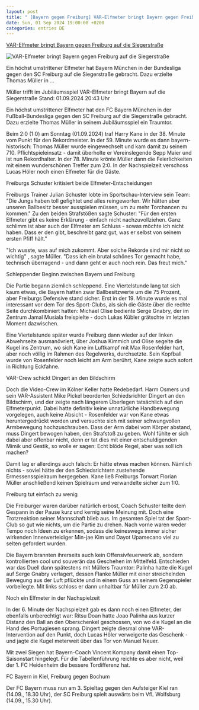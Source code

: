 ```yaml
---
layout: post
title: " [Bayern gegen Freiburg] VAR-Elfmeter bringt Bayern gegen Freiburg auf die Siegerstraße"
date: Sun, 01 Sep 2024 19:00:00 +0200
categories: entries DE
---
```

[VAR-Elfmeter bringt Bayern gegen Freiburg auf die Siegerstraße](https://www.sportschau.de/fussball/bundesliga/var-elfmeter-bringt-bayern-auf-die-siegerstrasse,bundesliga-fcb-scf-100.html)

![VAR-Elfmeter bringt Bayern gegen Freiburg auf die Siegerstraße](https://images.sportschau.de/image/17698a4f-f476-4c43-91e0-e21ebcd30342/AAABka5hu9M/AAABkZLhkrw/16x9-1280/bayern-jubel-270.jpg)

Ein höchst umstrittener Elfmeter hat Bayern München in der Bundesliga gegen den SC Freiburg auf die Siegerstraße gebracht. Dazu erzielte Thomas Müller in ...

Müller trifft im Jubiläumsspiel VAR-Elfmeter bringt Bayern auf die Siegerstraße Stand: 01.09.2024 20:43 Uhr

Ein höchst umstrittener Elfmeter hat den FC Bayern München in der Fußball-Bundesliga gegen den SC Freiburg auf die Siegerstraße gebracht. Dazu erzielte Thomas Müller in seinem Jubiläumsspiel ein Traumtor.

Beim 2:0 (1:0) am Sonntag (01.09.2024) traf Harry Kane in der 38. Minute vom Punkt für den Rekordmeister. In der 59. Minute wurde es dann bayern-historisch: Thomas Müller wurde eingewechselt und kam damit zu seinem 710. Pflichtspieleinsatz - damit überholte er Vereinslegende Sepp Maier und ist nun Rekordhalter. In der 78. Minute krönte Müller dann die Feierlichkeiten mit einem wunderschönen Treffer zum 2:0. In der Nachspielzeit verschoss Lucas Höler noch einen Elfmeter für die Gäste.

Freiburgs Schuster kritisiert beide Elfmeter-Entscheidungen

Freiburgs Trainer Julian Schuster lobte im Sportschau-Interview sein Team: "Die Jungs haben toll gefightet und alles reingeworfen. Wir hätten aber unseren Ballbesitz besser ausspielen müssen, um zu mehr Torchancen zu kommen." Zu den beiden Strafstößen sagte Schuster: "Für den ersten Elfmeter gibt es keine Erklärung - einfach nicht nachzuvollziehen. Ganz schlimm ist aber auch der Elfmeter am Schluss - sowas möchte ich nicht haben. Dass er den gibt, beschreibt ganz gut, was er selbst von seinem ersten Pfiff hält."

"Ich wusste, was auf mich zukommt. Aber solche Rekorde sind mir nicht so wichtig" , sagte Müller. "Dass ich ein brutal schönes Tor gemacht habe, technisch überragend - und dann geht er auch noch rein. Das freut mich."

Schleppender Beginn zwischen Bayern und Freiburg

Die Partie begann ziemlich schleppend. Eine Viertelstunde lang tat sich kaum etwas, die Bayern hatten zwar Ballbesitzwerte um die 75 Prozent, aber Freiburgs Defensive stand sicher. Erst in der 19. Minute wurde es mal interessant vor dem Tor des Sport-Clubs, als sich die Gäste über die rechte Seite durchkombiniert hatten: Michael Olise bediente Serge Gnabry, der im Zentrum Jamal Musiala freispielte - doch Lukas Kübler grätschte im letzten Moment dazwischen.

Eine Viertelstunde später wurde Freiburg dann wieder auf der linken Abwehrseite ausmanövriert, über Joshua Kimmich und Olise segelte die Kugel ins Zentrum, wo sich Kane im Luftkampf mit Max Rosenfelder hart, aber noch völlig im Rahmen des Regelwerks, durchsetzte. Sein Kopfball wurde von Rosenfelder noch leicht am Arm berührt, Kane zeigte auch sofort in Richtung Eckfahne.

VAR-Crew schickt Dingert an den Bildschirm

Doch die Video-Crew im Kölner Keller hatte Redebedarf. Harm Osmers und sein VAR-Assistent Mike Pickel beorderten Schiedsrichter Dingert an den Bildschirm, und der zeigte nach längerem Überlegen tatsächlich auf den Elfmeterpunkt. Dabei hatte definitiv keine unnatürliche Handbewegung vorgelegen, auch keine Absicht - Rosenfelder war von Kane etwas heruntergedrückt worden und versuchte sich mit seiner schwungvollen Armbewegung hochzuschrauben. Dass der Arm dabei vom Körper abstand, muss Dingert bewogen haben, den Strafstoß zu geben. Wohl fühlte er sich dabei aber offenbar nicht, denn er tat dies mit einer entschuldigenden Mimik und Gestik, so wolle er sagen: Echt blöde Regel, aber was soll ich machen?

Damit lag er allerdings auch falsch: Er hätte etwas machen können. Nämlich nichts - soviel hätte der den Schiedsrichtern zustehende Ermessensspielraum hergegeben. Kane ließ Freiburgs Torwart Florian Müller anschließend keinen Spielraum und verwandelte sicher zum 1:0.

Freiburg tut einfach zu wenig

Die Freiburger waren darüber natürlich erbost, Coach Schuster teilte dem Gespann in der Pause kurz und kernig seine Meinung mit. Doch eine Trotzreaktion seiner Mannschaft blieb aus. Im gesamten Spiel tat der Sport-Club so gut wie nichts, um die Partie zu drehen. Nach vorne waren weder Tempo noch Ideen zu erkennen, sodass die keineswegs immer sicher wirkenden Innenverteidiger Min-jae Kim und Dayot Upamecano viel zu selten gefordert wurden.

Die Bayern brannten ihrerseits auch kein Offensivfeuerwerk ab, sondern kontrollierten cool und souverän das Geschehen im Mittelfeld. Entschieden war das Duell dann spätestens mit Müllers Traumtor: Palinha hatte die Kugel auf Serge Gnabry verlagert, dessen Flanke Müller mit einer streichelnden Bewegung aus der Luft pflückte und in einem Guss an seinem Gegenspieler vorbeilegte. Mit links schloss er dann unhaltbar für Müller zum 2:0 ab.

Noch ein Elfmeter in der Nachspielzeit

In der 6. Minute der Nachspielzeit gab es dann noch einen Elfmeter, der ebenfalls unberechtigt war: Ritsu Doan hatte Joao Palinha aus kurzer Distanz den Ball an den Oberschenkel geschossen, von wo die Kugel an die Hand des Portugiesen sprang. Dingert zeigte diesmal ohne VAR-Intervention auf den Punkt, doch Lucas Höler verweigerte das Geschenk - und jagte die Kugel meterweit über das Tor von Manuel Neuer.

Mit zwei Siegen hat Bayern-Coach Vincent Kompany damit einen Top-Saisonstart hingelegt. Für die Tabellenführung reichte es aber nicht, weil der 1. FC Heidenheim die bessere Tordifferenz hat.

FC Bayern in Kiel, Freiburg gegen Bochum

Der FC Bayern muss nun am 3. Spieltag gegen den Aufsteiger Kiel ran (14.09., 18.30 Uhr), der SC Freiburg spielt auswärts beim VfL Wolfsburg (14.09., 15.30 Uhr).

